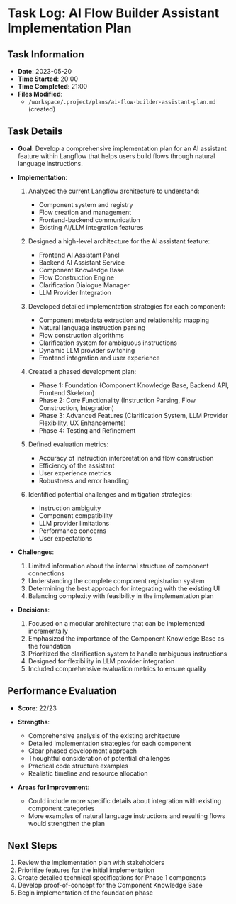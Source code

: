 # Task Log: AI Flow Builder Assistant Implementation Plan

## Task Information
- **Date**: 2023-05-20
- **Time Started**: 20:00
- **Time Completed**: 21:00
- **Files Modified**:
  - `/workspace/.project/plans/ai-flow-builder-assistant-plan.md` (created)

## Task Details
- **Goal**: Develop a comprehensive implementation plan for an AI assistant feature within Langflow that helps users build flows through natural language instructions.

- **Implementation**:
  1. Analyzed the current Langflow architecture to understand:
     - Component system and registry
     - Flow creation and management
     - Frontend-backend communication
     - Existing AI/LLM integration features
  
  2. Designed a high-level architecture for the AI assistant feature:
     - Frontend AI Assistant Panel
     - Backend AI Assistant Service
     - Component Knowledge Base
     - Flow Construction Engine
     - Clarification Dialogue Manager
     - LLM Provider Integration
  
  3. Developed detailed implementation strategies for each component:
     - Component metadata extraction and relationship mapping
     - Natural language instruction parsing
     - Flow construction algorithms
     - Clarification system for ambiguous instructions
     - Dynamic LLM provider switching
     - Frontend integration and user experience
  
  4. Created a phased development plan:
     - Phase 1: Foundation (Component Knowledge Base, Backend API, Frontend Skeleton)
     - Phase 2: Core Functionality (Instruction Parsing, Flow Construction, Integration)
     - Phase 3: Advanced Features (Clarification System, LLM Provider Flexibility, UX Enhancements)
     - Phase 4: Testing and Refinement
  
  5. Defined evaluation metrics:
     - Accuracy of instruction interpretation and flow construction
     - Efficiency of the assistant
     - User experience metrics
     - Robustness and error handling
  
  6. Identified potential challenges and mitigation strategies:
     - Instruction ambiguity
     - Component compatibility
     - LLM provider limitations
     - Performance concerns
     - User expectations

- **Challenges**:
  1. Limited information about the internal structure of component connections
  2. Understanding the complete component registration system
  3. Determining the best approach for integrating with the existing UI
  4. Balancing complexity with feasibility in the implementation plan

- **Decisions**:
  1. Focused on a modular architecture that can be implemented incrementally
  2. Emphasized the importance of the Component Knowledge Base as the foundation
  3. Prioritized the clarification system to handle ambiguous instructions
  4. Designed for flexibility in LLM provider integration
  5. Included comprehensive evaluation metrics to ensure quality

## Performance Evaluation
- **Score**: 22/23
- **Strengths**:
  - Comprehensive analysis of the existing architecture
  - Detailed implementation strategies for each component
  - Clear phased development approach
  - Thoughtful consideration of potential challenges
  - Practical code structure examples
  - Realistic timeline and resource allocation

- **Areas for Improvement**:
  - Could include more specific details about integration with existing component categories
  - More examples of natural language instructions and resulting flows would strengthen the plan

## Next Steps
1. Review the implementation plan with stakeholders
2. Prioritize features for the initial implementation
3. Create detailed technical specifications for Phase 1 components
4. Develop proof-of-concept for the Component Knowledge Base
5. Begin implementation of the foundation phase

